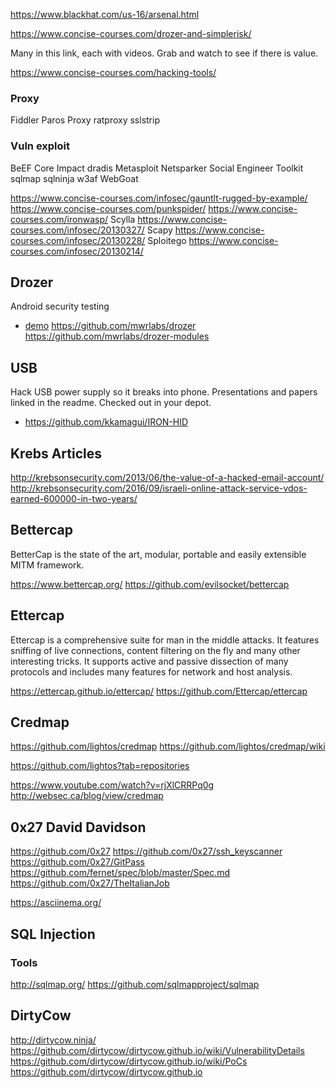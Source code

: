 
<!--
-->

https://www.blackhat.com/us-16/arsenal.html

https://www.concise-courses.com/drozer-and-simplerisk/

Many in this link, each with videos.
Grab and watch to see if there is value.

https://www.concise-courses.com/hacking-tools/

### Proxy

Fiddler
Paros Proxy
ratproxy
sslstrip

### Vuln exploit

BeEF
Core Impact
dradis
Metasploit
Netsparker
Social Engineer Toolkit
sqlmap
sqlninja
w3af
WebGoat

https://www.concise-courses.com/infosec/gauntlt-rugged-by-example/
https://www.concise-courses.com/punkspider/
https://www.concise-courses.com/ironwasp/
Scylla https://www.concise-courses.com/infosec/20130327/
Scapy https://www.concise-courses.com/infosec/20130228/
Sploitego https://www.concise-courses.com/infosec/20130214/

Drozer
------

Android security testing

 * [demo]( https://www.youtube.com/watch?v=09AeUYkpPnA )
https://github.com/mwrlabs/drozer
https://github.com/mwrlabs/drozer-modules

USB
----

Hack USB power supply so it breaks into phone.
Presentations and papers linked in the readme.
Checked out in your depot.

 * https://github.com/kkamagui/IRON-HID

Krebs Articles
--------------

http://krebsonsecurity.com/2013/06/the-value-of-a-hacked-email-account/
http://krebsonsecurity.com/2016/09/israeli-online-attack-service-vdos-earned-600000-in-two-years/

Bettercap
--------

BetterCap is the state of the art, modular, portable and easily
extensible MITM framework.

https://www.bettercap.org/
https://github.com/evilsocket/bettercap

Ettercap
--------

Ettercap is a comprehensive suite for man in the middle attacks.
It features sniffing of live connections, content filtering on the
fly and many other interesting tricks. It supports active and passive
dissection of many protocols and includes many features for network
and host analysis.

https://ettercap.github.io/ettercap/
https://github.com/Ettercap/ettercap

Credmap
-------

https://github.com/lightos/credmap
https://github.com/lightos/credmap/wiki


https://github.com/lightos?tab=repositories

https://www.youtube.com/watch?v=rjXlCRRPq0g
http://websec.ca/blog/view/credmap

0x27 David Davidson
--------------------

https://github.com/0x27
https://github.com/0x27/ssh_keyscanner
https://github.com/0x27/GitPass
https://github.com/fernet/spec/blob/master/Spec.md
https://github.com/0x27/TheItalianJob

https://asciinema.org/


SQL Injection
-------------

### Tools

http://sqlmap.org/
https://github.com/sqlmapproject/sqlmap

DirtyCow
--------

http://dirtycow.ninja/
https://github.com/dirtycow/dirtycow.github.io/wiki/VulnerabilityDetails
https://github.com/dirtycow/dirtycow.github.io/wiki/PoCs
https://github.com/dirtycow/dirtycow.github.io

<!-- vim: set autoindent expandtab sw=4 syntax=markdown: -->
